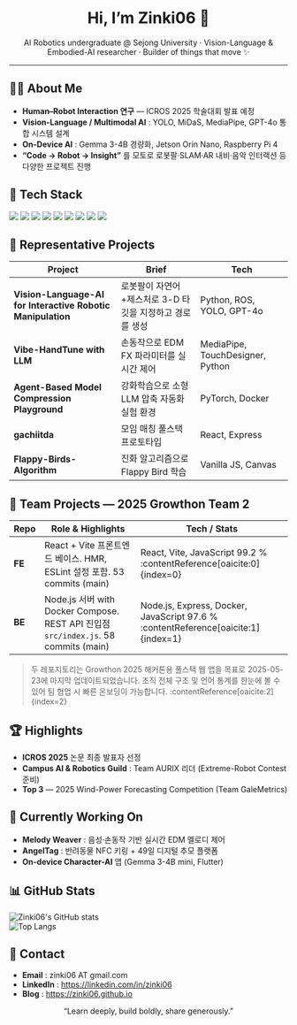 <!-- 프로필 README (Last updated: 2025-05-26) -->

<h1 align="center">Hi, I’m <strong>Zinki06</strong> 👋</h1>
<p align="center">
AI Robotics undergraduate @ Sejong University · Vision-Language & Embodied-AI researcher · Builder of things that move ✨
</p>

---

## 🧑‍💻 About Me
- **Human–Robot Interaction 연구** — ICROS 2025 학술대회 발표 예정  
- **Vision-Language / Multimodal AI** : YOLO, MiDaS, MediaPipe, GPT-4o 통합 시스템 설계  
- **On-Device AI** : Gemma 3-4B 경량화, Jetson Orin Nano, Raspberry Pi 4  
- **“Code → Robot → Insight”** 를 모토로 로봇팔·SLAM·AR 내비·음악 인터랙션 등 다양한 프로젝트 진행

## 🔨 Tech Stack
<p>
  <img src="https://img.shields.io/badge/Python-3776AB?logo=python&logoColor=white"/>
  <img src="https://img.shields.io/badge/C++-00599C?logo=c%2B%2B&logoColor=white"/>
  <img src="https://img.shields.io/badge/JavaScript-F7DF1E?logo=javascript&logoColor=black"/>
  <img src="https://img.shields.io/badge/Java-007396?logo=java&logoColor=white"/>
  <img src="https://img.shields.io/badge/ROS-22314E?logo=ros&logoColor=white"/>
  <img src="https://img.shields.io/badge/PyTorch-EE4C2C?logo=pytorch&logoColor=white"/>
  <img src="https://img.shields.io/badge/TensorFlow-FF6F00?logo=tensorflow&logoColor=white"/>
  <img src="https://img.shields.io/badge/Flutter-02569B?logo=flutter&logoColor=white"/>
  <img src="https://img.shields.io/badge/MySQL-4479A1?logo=mysql&logoColor=white"/>
</p>

## 📌 Representative Projects
| Project | Brief | Tech |
| --- | --- | --- |
| **Vision-Language-AI for Interactive Robotic Manipulation** | 로봇팔이 자연어+제스처로 3-D 타깃을 지정하고 경로를 생성 | Python, ROS, YOLO, GPT-4o |
| **Vibe-HandTune with LLM** | 손동작으로 EDM FX 파라미터를 실시간 제어 | MediaPipe, TouchDesigner, Python |
| **Agent-Based Model Compression Playground** | 강화학습으로 소형 LLM 압축 자동화 실험 환경 | PyTorch, Docker |
| **gachiitda** | 모임 매칭 풀스택 프로토타입 | React, Express |
| **Flappy-Birds-Algorithm** | 진화 알고리즘으로 Flappy Bird 학습 | Vanilla JS, Canvas |

## 🌱 Team Projects — 2025 Growthon Team 2
| Repo | Role & Highlights | Tech / Stats |
| --- | --- | --- |
| **FE** |  React + Vite 프론트엔드 베이스. HMR, ESLint 설정 포함. 53 commits (main) | React, Vite, JavaScript 99.2 % :contentReference[oaicite:0]{index=0} |
| **BE** |  Node.js 서버 with Docker Compose. REST API 진입점 `src/index.js`. 58 commits (main) | Node.js, Express, Docker, JavaScript 97.6 % :contentReference[oaicite:1]{index=1} |

> 두 레포지토리는 Growthon 2025 해커톤용 풀스택 웹 앱을 목표로 2025-05-23에 마지막 업데이트되었습니다. 조직 전체 구조 및 언어 통계를 한눈에 볼 수 있어 팀 협업 시 빠른 온보딩이 가능합니다. :contentReference[oaicite:2]{index=2}

## 🏆 Highlights
- **ICROS 2025** 논문 최종 발표자 선정  
- **Campus AI & Robotics Guild** : Team AURIX 리더 (Extreme-Robot Contest 준비)  
- **Top 3** — 2025 Wind-Power Forecasting Competition (Team GaleMetrics)

## 🚀 Currently Working On
- **Melody Weaver** : 음성·손동작 기반 실시간 EDM 멜로디 제어  
- **AngelTag** : 반려동물 NFC 키링 + 49일 디지털 추모 플랫폼  
- **On-device Character-AI** 앱 (Gemma 3-4B mini, Flutter)

## 📊 GitHub Stats
![Zinki06's GitHub stats](https://github-readme-stats.vercel.app/api?username=Zinki06&show_icons=true&hide=contribs)  
![Top Langs](https://github-readme-stats.vercel.app/api/top-langs/?username=Zinki06&layout=compact)

## 🤝 Contact
- **Email** : zinki06 AT gmail.com  
- **LinkedIn** : <https://linkedin.com/in/zinki06>  
- **Blog** : <https://zinki06.github.io>

<p align="center">“Learn deeply, build boldly, share generously.”</p>
